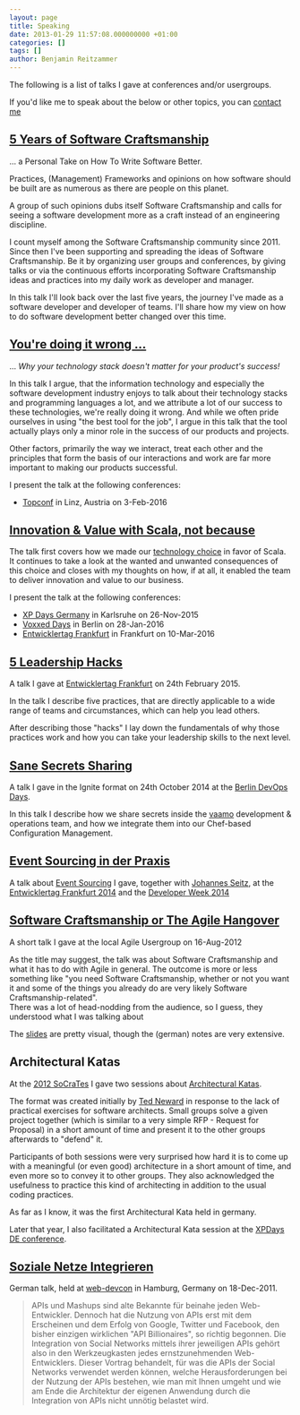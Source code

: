 ```yaml
---
layout: page
title: Speaking
date: 2013-01-29 11:57:08.000000000 +01:00
categories: []
tags: []
author: Benjamin Reitzammer
---
```


The following is a list of talks I gave at conferences and/or usergroups.

If you'd like me to speak about the below or other topics, you can [contact
me](/contact/)

## [5 Years of Software Craftsmanship](/5-years-of-software-craftsmanship/)

... a Personal Take on How To Write Software Better.

Practices, (Management) Frameworks and opinions on how software should be built
are as numerous as there are people on this planet.

A group of such opinions dubs itself Software Craftsmanship and calls for seeing
a software development more as a craft instead of an engineering discipline.

I count myself among the Software Craftsmanship community since 2011. Since then
I've been supporting and spreading the ideas of Software Craftsmanship. Be it by
organizing user groups and conferences, by giving talks or via the continuous
efforts incorporating Software Craftsmanship ideas and practices into my daily
work as developer and manager.

In this talk I'll look back over the last five years, the journey I've made as a
software developer and developer of teams. I'll share how my view on how to do
software development better changed over this time.


## [You're doing it wrong ...](/youre-doing-it-wrong/)

... *Why your technology stack doesn't matter for your product's success!*

In this talk I argue, that the information technology and especially the
software development industry enjoys to talk about their technology stacks and
programming languages a lot, and we attribute a lot of our success to these
technologies, we're really doing it wrong. And while we often pride ourselves in
using "the best tool for the job", I argue in this talk that the tool actually
plays only a minor role in the success of our products and projects.

Other factors, primarily the way we interact, treat each other and the
principles that form the basis of our interactions and work are far more
important to making our products successful.

I present the talk at the following conferences:

- [Topconf](http://topconf.com/linz-2016/trackevent/youre-doing-it-wrong-why-your-technology-stack-doesnt-matter-for-your-products-success/)
  in Linz, Austria on 3-Feb-2016


## [Innovation & Value with Scala, not because](/innovation-value-scala/)

The talk first covers how we made our [technology
choice](http://codecraft.vaamo.de/2014/09/12/our-technology-stack.html) in favor
of Scala. It continues to take a look at the wanted and unwanted consequences of
this choice and closes with my thoughts on how, if at all, it enabled the team
to deliver innovation and value to our business.

I present the talk at the following conferences:

- [XP Days
  Germany](http://www.xpdays.de/2015/sessions/101-innovation-value-mit-scala-nicht-wegen.html)
  in Karlsruhe on 26-Nov-2015
- [Voxxed
  Days](http://voxxeddaysberlin2016.sched.org/event/5DEX/innovation-value-with-scala-not-because)
  in Berlin on 28-Jan-2016
- [Entwicklertag
  Frankfurt](https://entwicklertag.de/frankfurt/2016/innovation-value-mit-scala-nicht-wegen)
  in Frankfurt on 10-Mar-2016


## [5 Leadership Hacks](/5-leadership-hacks/)

A talk I gave at [Entwicklertag
Frankfurt](https://entwicklertag.de/frankfurt/2015/5-leadership-hacks-oder-wie-ich-meine-ideen-umgesetzt-bekomme)
on 24th February 2015.

In the talk I describe five practices, that are directly applicable to a wide
range of teams and circumstances, which can help you lead others.

After describing those "hacks" I lay down the fundamentals of why those
practices work and how you can take your leadership skills to the next level.


## [Sane Secrets Sharing](/sane-secrets-sharing/)

A talk I gave in the Ignite format on 24th October 2014 at the [Berlin DevOps
Days](http://www.devopsdays.org/events/2014-berlin/).

In this talk I describe how we share secrets inside the
[vaamo](http://codecraft.vaamo.de) development & operations team, and how we
integrate them into our Chef-based Configuration Management.


## [Event Sourcing in der Praxis](https://github.com/Ookami86/event-sourcing-in-practice)

A talk about [Event Sourcing](http://martinfowler.com/eaaDev/EventSourcing.html)
I gave, together with [Johannes Seitz](http://www.printhelloworld.de/), at the
[Entwicklertag Frankfurt
2014](http://www.entwicklertag.de/frankfurt/2014/session/event-sourcing-der-praxis)
and the [Developer Week 2014](http://www.developer-week.de/History/2014)


## [Software Craftsmanship or The Agile Hangover](http://static.squeakyvessel.com/slides/what-is-software-craftsmanship_agilerm-ug-20120816.pdf)

A short talk I gave at the local Agile Usergroup on 16-Aug-2012

As the title may suggest, the talk was about Software Craftsmanship and what it
has to do with Agile in general. The outcome is more or less something like "you
need Software Craftsmanship, whether or not you want it and some of the things
you already do are very likely Software Craftsmanship-related".  
There was a lot of head-nodding from the audience, so I guess, they understood
what I was talking about

The [slides](http://static.squeakyvessel.com/slides/what-is-software-craftsmanship_agilerm-ug-20120816.pdf)
are pretty visual, though the (german) notes are very extensive.


## Architectural Katas

At the [2012 SoCraTes](http://www.socrates-conference.de/) I gave
two sessions about [Architectural Katas](http://www.architecturalkatas.com/).

The format was created initially by [Ted Neward](http://www.tedneward.com/) in
response to the lack of practical exercises for software architects. Small
groups solve a given project together (which is similar to a very simple RFP -
    Request for Proposal) in a short amount of time and present it to the other
groups afterwards to "defend" it.

Participants of both sessions were very surprised how hard it is to come up
with a meaningful (or even good) architecture in a short amount of time, and
even more so to convey it to other groups. They also acknowledged the usefulness
to practice this kind of architecting in addition to the usual coding
practices.

As far as I know, it was the first Architectural Kata held in germany.

Later that year, I also facilitated a Architectural Kata session at the
[XPDays DE conference](http://www.xpdays.de/twiki/bin/view/XPDays2012).


## [Soziale Netze Integrieren](http://static.squeakyvessel.com/soziale-netze-integrieren/)

German talk, held at
[web-devcon](http://www.web-developer-conference.de/History/Programm-2011/Soziale-Netze-integrieren)
in Hamburg, Germany on 18-Dec-2011.

> APIs und Mashups sind alte Bekannte für beinahe jeden
> Web-Entwickler. Dennoch hat die Nutzung von APIs erst mit dem Erscheinen
> und dem Erfolg von Google, Twitter und Facebook, den bisher einzigen
> wirklichen "API Billionaires", so richtig begonnen. Die Integration von
> Social Networks mittels ihrer jeweiligen APIs gehört also in den
> Werkzeugkasten jedes ernstzunehmenden Web-Entwicklers. Dieser Vortrag
> behandelt, für was die APIs der Social Networks verwendet werden können,
> welche Herausforderungen bei der Nutzung der APIs bestehen, wie man mit
> Ihnen umgeht und wie am Ende die Architektur der eigenen Anwendung durch
> die Integration von APIs nicht unnötig belastet wird.
